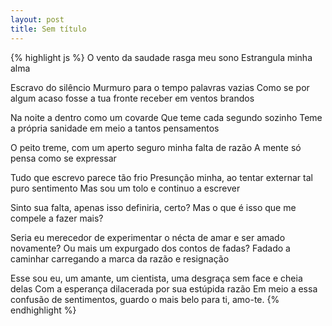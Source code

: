 ```yaml
---
layout: post
title: Sem título
---
```


{% highlight js %}
O vento da saudade rasga meu sono
Estrangula minha alma

Escravo do silêncio
Murmuro para o tempo palavras vazias
Como se por algum acaso fosse a tua fronte receber em ventos brandos 

Na noite a dentro como um covarde
Que teme cada segundo sozinho
Teme a própria sanidade em meio a tantos pensamentos

O peito treme, com um aperto seguro minha falta de razão
A mente só pensa como se expressar

Tudo que escrevo parece tão frio
Presunção minha, ao tentar externar tal puro sentimento
Mas sou um tolo e continuo a escrever

Sinto sua falta, apenas isso definiria, certo?
Mas o que é isso que me compele a fazer mais?

Seria eu merecedor de experimentar o nécta de amar e ser amado novamente?
Ou mais um expurgado dos contos de fadas? 
Fadado a caminhar carregando a marca da razão e resignação

Esse sou eu, um amante, um cientista, uma desgraça sem face e cheia delas
Com a esperança dilacerada por sua estúpida razão
Em meio a essa confusão de sentimentos, guardo o mais belo para ti, amo-te.
{% endhighlight %}
